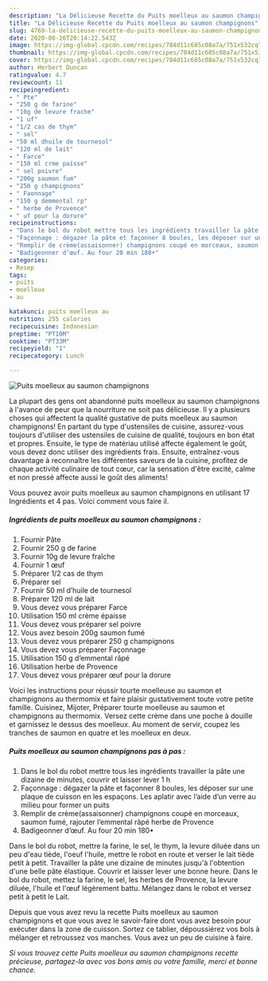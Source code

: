 ```yaml
---
description: "La Délicieuse Recette du Puits moelleux au saumon champignons"
title: "La Délicieuse Recette du Puits moelleux au saumon champignons"
slug: 4769-la-delicieuse-recette-du-puits-moelleux-au-saumon-champignons
date: 2020-08-26T20:14:22.543Z
image: https://img-global.cpcdn.com/recipes/784d11c685c08a7a/751x532cq70/puits-moelleux-au-saumon-champignons-photo-principale-de-la-recette.jpg
thumbnail: https://img-global.cpcdn.com/recipes/784d11c685c08a7a/751x532cq70/puits-moelleux-au-saumon-champignons-photo-principale-de-la-recette.jpg
cover: https://img-global.cpcdn.com/recipes/784d11c685c08a7a/751x532cq70/puits-moelleux-au-saumon-champignons-photo-principale-de-la-recette.jpg
author: Herbert Duncan
ratingvalue: 4.7
reviewcount: 11
recipeingredient:
- " Pte"
- "250 g de farine"
- "10g de levure frache"
- "1 uf"
- "1/2 cas de thym"
- " sel"
- "50 ml dhuile de tournesol"
- "120 ml de lait"
- " Farce"
- "150 ml crme paisse"
- " sel poivre"
- "200g saumon fum"
- "250 g champignons"
- " Faonnage"
- "150 g demmental rp"
- " herbe de Provence"
- " uf pour la dorure"
recipeinstructions:
- "Dans le bol du robot mettre tous les ingrédients travailler la pâte une dizaine de minutes, couvrir et laisser lever 1 h"
- "Façonnage : dégazer la pâte et façonner 8 boules, les déposer sur une plaque de cuisson en les espaçons. Les aplatir avec l’aide d’un verre au milieu pour former un puits"
- "Remplir de crème(assaisonner) champignons coupé en morceaux, saumon fumé, rajouter l’emmental râpé herbe de Provence"
- "Badigeonner d’œuf. Au four 20 min 180•"
categories:
- Resep
tags:
- puits
- moelleux
- au

katakunci: puits moelleux au 
nutrition: 255 calories
recipecuisine: Indonesian
preptime: "PT10M"
cooktime: "PT33M"
recipeyield: "1"
recipecategory: Lunch

---
```



![Puits moelleux au saumon champignons](https://img-global.cpcdn.com/recipes/784d11c685c08a7a/751x532cq70/puits-moelleux-au-saumon-champignons-photo-principale-de-la-recette.jpg)

La plupart des gens ont abandonné puits moelleux au saumon champignons à l'avance de peur que la nourriture ne soit pas délicieuse. Il y a plusieurs choses qui affectent la qualité gustative de puits moelleux au saumon champignons! En partant du type d'ustensiles de cuisine, assurez-vous toujours d'utiliser des ustensiles de cuisine de qualité, toujours en bon état et propres. Ensuite, le type de matériau utilisé affecte également le goût, vous devez donc utiliser des ingrédients frais. Ensuite, entraînez-vous davantage à reconnaître les différentes saveurs de la cuisine, profitez de chaque activité culinaire de tout cœur, car la sensation d'être excité, calme et non pressé affecte aussi le goût des aliments!

<!--inarticleads1-->

Vous pouvez avoir puits moelleux au saumon champignons en utilisant 17 Ingrédients et 4 pas. Voici comment vous faire il.

##### Ingrédients de puits moelleux au saumon champignons :

1. Fournir  Pâte
1. Fournir 250 g de farine
1. Fournir 10g de levure fraîche
1. Fournir 1 œuf
1. Préparer 1/2 cas de thym
1. Préparer  sel
1. Fournir 50 ml d’huile de tournesol
1. Préparer 120 ml de lait
1. Vous devez vous préparer  Farce
1. Utilisation 150 ml crème épaisse
1. Vous devez vous préparer  sel poivre
1. Vous avez besoin 200g saumon fumé
1. Vous devez vous préparer 250 g champignons
1. Vous devez vous préparer  Façonnage
1. Utilisation 150 g d’emmental râpé
1. Utilisation  herbe de Provence
1. Vous devez vous préparer  œuf pour la dorure


Voici les instructions pour réussir tourte moelleuse au saumon et champignons au thermomix et faire plaisir gustativement toute votre petite famille. Cuisinez, Mijoter, Préparer tourte moelleuse au saumon et champignons au thermomix. Versez cette crème dans une poche à douille et garnissez le dessus des moelleux. Au moment de servir, coupez les tranches de saumon en quatre et les moelleux en deux. 

<!--inarticleads2-->

##### Puits moelleux au saumon champignons pas à pas :

1. Dans le bol du robot mettre tous les ingrédients travailler la pâte une dizaine de minutes, couvrir et laisser lever 1 h
1. Façonnage : dégazer la pâte et façonner 8 boules, les déposer sur une plaque de cuisson en les espaçons. Les aplatir avec l’aide d’un verre au milieu pour former un puits
1. Remplir de crème(assaisonner) champignons coupé en morceaux, saumon fumé, rajouter l’emmental râpé herbe de Provence
1. Badigeonner d’œuf. Au four 20 min 180•


Dans le bol du robot, mettre la farine, le sel, le thym, la levure diluée dans un peu d&#39;eau tiède, l&#39;oeuf l&#39;huile, mettre le robot en route et verser le lait tiède petit à petit. Travailler la pâte une dizaine de minutes jusqu&#39;à l&#39;obtention d&#39;une belle pâte élastique. Couvrir et laisser lever une bonne heure. Dans le bol du robot, mettez la farine, le sel, les herbes de Provence, la levure diluée, l&#39;huile et l&#39;œuf légèrement battu. Mélangez dans le robot et versez petit à petit le Lait. 

<!--inarticleads1-->

<p>
Depuis que vous avez revu la recette Puits moelleux au saumon champignons et que vous avez le savoir-faire dont vous avez besoin pour exécuter dans la zone de cuisson. Sortez ce tablier, dépoussiérez vos bols à mélanger et retroussez vos manches. Vous avez un peu de cuisine à faire.
</p>

<p>
<i>Si vous trouvez cette Puits moelleux au saumon champignons recette précieuse, partagez-la avec vos bons amis ou votre famille, merci et bonne chance.</i>
</p>
